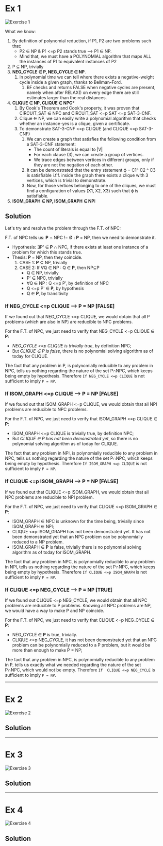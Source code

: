 # Ex 1

![Exercise 1](https://github.com/PayThePizzo/DataStrutucures-Algorithms/blob/main/Exercises/NP/Ex1.png?raw=TRUE)

What we know:
1) By definition of polynomial reduction, if P1, P2 are two problems such that:
   * P2 ∈ NP & P1 <=p P2 stands true --> P1 ∈ NP.
   * Mind that, we must have a POLYNOMIAL algorithm that maps ALL the instances of P1 to equivalent instances of P2
2) P ⊆ NP, trivially
3) **NEG_CYCLE ∈ P, NEG_CYCLE ∈ NP**.
    1) In polynomial time we can tell where there exists a negative-weight cycle inside a given graph, thanks to Bellman-Ford.
       1) BF checks and returns FALSE when negative cycles are present, namely when after RELAX() on every edge
          there are still estimates larger than the real distances.
4) **CLIQUE ∈ NP, CLIQUE ∈ NPC***
   1) By Cook's Theorem and Cook's property, it was proven that CIRCUIT_SAT ∈ NPC and CIRCUIT_SAT <=p SAT <=p SAT-3-CNF.
   2) Clique ∈ NP, we can easily write a polynomial algorithm that checks whether an instance-yes is a clique, given a certificate.
   3) To demonstrate SAT-3-CNF <=p CLIQUE (and CLIQUE <=p SAT-3-CNF)
      1) We can create a graph that satisfies the following condition from a SAT-3-CNF statement:
         * The count of literals is equal to |V|
         * For each clause (3), we can create a group of vertices.
         * We trace edges between vertices in different groups, only if they are not the negation of each other.
      2) It can be demonstrated that the entry statement ϕ = C1^ C2 ^ C3 is satisfiable i.f.f. inside the graph there 
      exists a clique with 3 vertices, which is trivial to demonstrate.
      3) Now, for those vertices belonging to one of the cliques, we must find a configuration of values (X1, X2, X3) 
      such that ϕ is satisfiable.
5) **ISOM_GRAPH ∈ NP, ISOM_GRAPH ∈ NPI**


## Solution

Let's try and resolve the problem through the F.T. of NPC:

F.T. of NPC tells us: **P** ∩ NPC != Ø : **P** = NP, then we need to demonstrate it.
* Hypothesis: ∃P' ∈ **P** ∩ NPC, if there exists at least one instance of a problem for which this stands true.
* Thesis: **P** = NP, then they coincide.
   1) CASE 1: **P** ⊆ NP, trivially
   2) CASE 2: If ∀Q ∈ NP : Q ∈ **P**, then NP⊆P
      * Q ∈ NP, trivially
      * P' ∈ NPC, trivially
      * ∀Q ∈ NP : Q <=p P', by definition of NPC
      * Q <=p P' ∈ **P**, by hypothesis
      * Q ∈ **P**, by transitivity


### If NEG_CYCLE <=p CLIQUE --> P = NP [FALSE]

If we found out that NEG_CYCLE <=p CLIQUE, we would obtain 
that all P problems (which are also in NP) are reducible to NPC problems. 

For the F.T. of NPC, we just need to verify that NEG_CYCLE <=p CLIQUE ∈ **P**:
* _NEG_CYCLE <=p CLIQUE is trivially true_, by definition NPC;
* But _CLIQUE ∈ P is false_, there is no polynomial solving algorithm as of today for CLIQUE.

The fact that any problem in P, is polynomially reducible to any problem in NPC, tells us nothing regarding the nature of the set P∩NPC,
which keeps being empty by hypothesis. Therefore `If NEG_CYCLE <=p CLIQUE` is not sufficient to imply `P = NP`.


### If ISOM_GRAPH <=p CLIQUE --> P = NP [FALSE]

If we found out that ISOM_GRAPH <=p CLIQUE, we would obtain that all NPI problems are
reducible to NPC problems. 

For the F.T. of NPC, we just need to verify that ISOM_GRAPH <=p CLIQUE ∈ **P**:
* ISOM_GRAPH <=p CLIQUE is trivially true, by definition NPC;
* But _CLIQUE ∈ P has not been demonstrated yet_, so there is no polynomial solving algorithm as of today for CLIQUE.

The fact that any problem in NPI, is polynomially reducible to any problem in NPC, tells us nothing regarding the nature of the set P∩NPC,
which keeps being empty by hypothesis. Therefore `If ISOM_GRAPH <=p CLIQUE` is not sufficient to imply `P = NP`.

### If CLIQUE <=p ISOM_GRAPH --> P = NP [FALSE]

If we found out that CLIQUE <=p ISOM_GRAPH, we would obtain that all NPC problems are reducible to NPI problem.  

For the F.T. of NPC, we just need to verify that CLIQUE <=p ISOM_GRAPH ∈ **P**:
* ISOM_GRAPH ∈ NPC is unknown for the time being, trivially since ISOM_GRAPH ∈ NPI;
* CLIQUE <=p ISOM_GRAPH has not been demonstrated yet. It has not been demonstrated yet that an NPC
problem can be polynomially reduced to a NP problem.
* ISOM_GRAPH ∈ **P** is false, trivially there is no polynomial solving algorithm as of today for ISOM_GRAPH.

The fact that any problem in NPC, is polynomially reducible to any problem in NPI, tells us nothing regarding the nature 
of the set P∩NPC, which keeps being empty by hypothesis. Therefore `If CLIQUE <=p ISOM_GRAPH` is not sufficient to imply `P = NP`.


### If CLIQUE <=p NEG_CYCLE --> P = NP [TRUE]

If we found out CLIQUE <=p NEG_CYCLE, we would obtain that all NPC problems are reducible to P problems. 
Knowing all NPC problems are NP, we would have a way to make P and NP coincide.

For the F.T. of NPC, we just need to verify that CLIQUE <=p NEG_CYCLE ∈ **P**:
* NEG_CYCLE ∈ **P** is true, trivially.
* CLIQUE <=p NEG_CYCLE, it has not been demonstrated yet that an NPC
problem can be polynomially reduced to a P problem, but it would be more than enough to make P = NP;

The fact that any problem in NPC, is polynomially reducible to any problem in P, tells us exactly what we needed regarding the nature
of the set P∩NPC, which would not be empty. Therefore `If  CLIQUE <=p NEG_CYCLE` is sufficient to imply `P = NP`.


---

# Ex 2

![Exercise 2](https://github.com/PayThePizzo/DataStrutucures-Algorithms/blob/main/Exercises/NP/Ex2.png?raw=TRUE)

## Solution




---

# Ex 3

![Exercise 3](https://github.com/PayThePizzo/DataStrutucures-Algorithms/blob/main/Exercises/NP/Ex3.png?raw=TRUE)

## Solution




---

# Ex 4

![Exercise 4](https://github.com/PayThePizzo/DataStrutucures-Algorithms/blob/main/Exercises/NP/Ex4.png?raw=TRUE)

## Solution